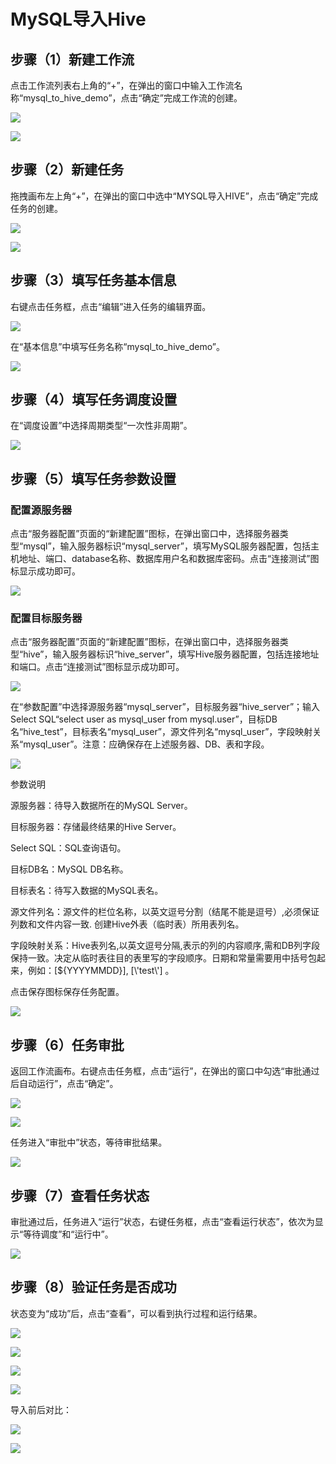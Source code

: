 MySQL导入Hive
=============

步骤（1）新建工作流
-------------------

点击工作流列表右上角的“+”，在弹出的窗口中输入工作流名称“mysql_to_hive_demo”，点击“确定”完成工作流的创建。

![](media/0daa1117cd3c1bcdc63752992bbd7582.png)

![](media/982be46c80ab299f69fab758128a923d.png)

步骤（2）新建任务
-----------------

拖拽画布左上角“+”，在弹出的窗口中选中“MYSQL导入HIVE”，点击“确定”完成任务的创建。

![](media/e197fe27cba4e6d40c7d251aa401c910.png)

![](media/3c64c6139213f4b76258b7dc135ed614.png)

步骤（3）填写任务基本信息
-------------------------

右键点击任务框，点击“编辑”进入任务的编辑界面。

![](media/056a03003532d317bb19024a2ab7987a.png)

在“基本信息”中填写任务名称“mysql_to_hive_demo”。

![](media/55eb25e2dc669bfb9291bfc5ddc8e56a.png)

步骤（4）填写任务调度设置
-------------------------

在“调度设置”中选择周期类型“一次性非周期”。

![](media/6bc0563a978bf38d4d7b3426a47e3c21.png)

步骤（5）填写任务参数设置
-------------------------

### 配置源服务器

点击“服务器配置”页面的“新建配置”图标，在弹出窗口中，选择服务器类型“mysql”，输入服务器标识“mysql_server”，填写MySQL服务器配置，包括主机地址、端口、database名称、数据库用户名和数据库密码。点击“连接测试”图标显示成功即可。

![](media/6a7816235f548135de81b2ac204cf8b6.png)

### 配置目标服务器

点击“服务器配置”页面的“新建配置”图标，在弹出窗口中，选择服务器类型“hive”，输入服务器标识“hive_server”，填写Hive服务器配置，包括连接地址和端口。点击“连接测试”图标显示成功即可。

![](media/ff40cfbb051f4e35ce1dfce005024a4d.png)

在“参数配置”中选择源服务器“mysql_server”，目标服务器“hive_server”；输入Select
SQL“select user as mysql_user from
mysql.user”，目标DB名“hive_test”，目标表名“mysql_user”，源文件列名“mysql_user”，字段映射关系“mysql_user”。注意：应确保存在上述服务器、DB、表和字段。

![](media/f50a7dab6c703a462279d410d4e239f0.png)

参数说明

源服务器：待导入数据所在的MySQL Server。

目标服务器：存储最终结果的Hive Server。

Select SQL：SQL查询语句。

目标DB名：MySQL DB名称。

目标表名：待写入数据的MySQL表名。

源文件列名：源文件的栏位名称，以英文逗号分割（结尾不能是逗号）,必须保证列数和文件内容一致.
创建Hive外表（临时表）所用表列名。

字段映射关系：Hive表列名,以英文逗号分隔,表示的列的内容顺序,需和DB列字段保持一致。决定从临时表往目的表里写的字段顺序。日期和常量需要用中括号包起来，例如：[\${YYYYMMDD}],
[\\'test\\'] 。

点击保存图标保存任务配置。

![](media/0c4f7f3ebe47e189f5f88b30281ddb02.png)

步骤（6）任务审批
-----------------

返回工作流画布。右键点击任务框，点击“运行”，在弹出的窗口中勾选“审批通过后自动运行”，点击“确定”。

![](media/8fb5e94da8c1530d69f4464ef061504d.png)

![](media/2066a07b46570aea3610f6e69b81d2e0.png)

任务进入“审批中”状态，等待审批结果。

![](media/f63744182286ebdda0b66ef24166cf1f.png)

步骤（7）查看任务状态
---------------------

审批通过后，任务进入“运行”状态，右键任务框，点击“查看运行状态”，依次为显示“等待调度”和“运行中”。

![](media/6f5b37068a600d2b30662082e0c1d815.png)

步骤（8）验证任务是否成功
-------------------------

状态变为“成功”后，点击“查看”，可以看到执行过程和运行结果。

![](media/e243ad50bc11320e2e60354b2f184051.png)

![](media/53f913c07a311340d536d744f0b256bc.png)

![](media/f2148619241c09de42ef489adeac5bc8.png)

![](media/152cbcbd66cd5ddc802d08a5c28743a5.png)

导入前后对比：

![](media/c1aad89d67dd1aa18598359b3e1ab161.png)

![](media/50aeaa6669bfbc983277663db40238cf.png)
